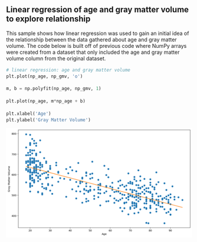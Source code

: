 ## Linear regression of age and gray matter volume to explore relationship

This sample shows how linear regression was used to gain an initial idea of the relationship between the data gathered about age and gray matter volume. The code below is built off of previous code where NumPy arrays were created from a dataset that only included the age and gray matter volume column from the original dataset. 


```python
# linear regression: age and gray matter volume
plt.plot(np_age, np_gmv, 'o')

m, b = np.polyfit(np_age, np_gmv, 1)

plt.plot(np_age, m*np_age + b)

plt.xlabel('Age')
plt.ylabel('Gray Matter Volume')
```




    






![png](age_gray_matter_volume_11_1.png)



